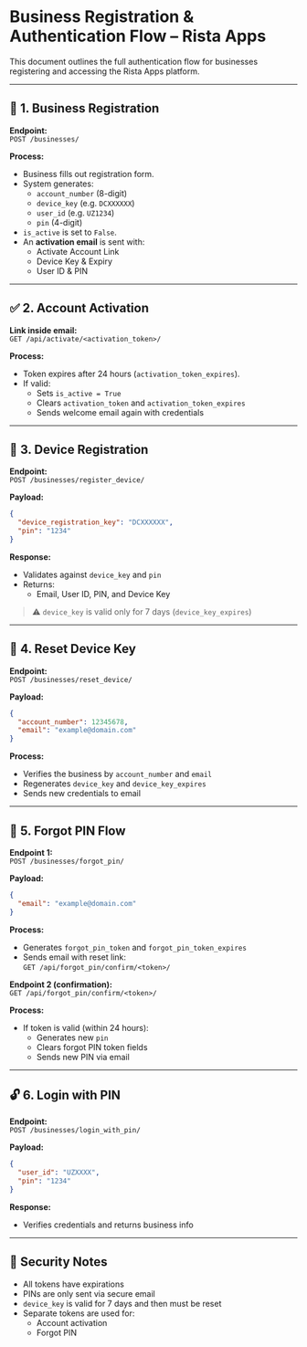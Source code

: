 
# Business Registration & Authentication Flow – Rista Apps

This document outlines the full authentication flow for businesses registering and accessing the Rista Apps platform.

---

## 📌 1. Business Registration

**Endpoint:**  
`POST /businesses/`

**Process:**
- Business fills out registration form.
- System generates:
  - `account_number` (8-digit)
  - `device_key` (e.g. `DCXXXXXX`)
  - `user_id` (e.g. `UZ1234`)
  - `pin` (4-digit)
- `is_active` is set to `False`.
- An **activation email** is sent with:
  - Activate Account Link
  - Device Key & Expiry
  - User ID & PIN

---

## ✅ 2. Account Activation

**Link inside email:**  
`GET /api/activate/<activation_token>/`

**Process:**
- Token expires after 24 hours (`activation_token_expires`).
- If valid:
  - Sets `is_active = True`
  - Clears `activation_token` and `activation_token_expires`
  - Sends welcome email again with credentials

---

## 🔐 3. Device Registration

**Endpoint:**  
`POST /businesses/register_device/`

**Payload:**
```json
{
  "device_registration_key": "DCXXXXXX",
  "pin": "1234"
}
```

**Response:**
- Validates against `device_key` and `pin`
- Returns:
  - Email, User ID, PIN, and Device Key

> ⚠️ `device_key` is valid only for 7 days (`device_key_expires`)

---

## 🔁 4. Reset Device Key

**Endpoint:**  
`POST /businesses/reset_device/`

**Payload:**
```json
{
  "account_number": 12345678,
  "email": "example@domain.com"
}
```

**Process:**
- Verifies the business by `account_number` and `email`
- Regenerates `device_key` and `device_key_expires`
- Sends new credentials to email

---

## 🔑 5. Forgot PIN Flow

**Endpoint 1:**  
`POST /businesses/forgot_pin/`

**Payload:**
```json
{
  "email": "example@domain.com"
}
```

**Process:**
- Generates `forgot_pin_token` and `forgot_pin_token_expires`
- Sends email with reset link:  
  `GET /api/forgot_pin/confirm/<token>/`

**Endpoint 2 (confirmation):**  
`GET /api/forgot_pin/confirm/<token>/`

**Process:**
- If token is valid (within 24 hours):
  - Generates new `pin`
  - Clears forgot PIN token fields
  - Sends new PIN via email

---

## 🔓 6. Login with PIN

**Endpoint:**  
`POST /businesses/login_with_pin/`

**Payload:**
```json
{
  "user_id": "UZXXXX",
  "pin": "1234"
}
```

**Response:**
- Verifies credentials and returns business info

---

## 🧠 Security Notes

- All tokens have expirations
- PINs are only sent via secure email
- `device_key` is valid for 7 days and then must be reset
- Separate tokens are used for:
  - Account activation
  - Forgot PIN
